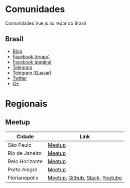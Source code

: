 # Comunidades
Comunidades Vue.js ao redor do Brasil

## Brasil
- [Blog](http://www.vuejs-brasil.com.br)
- [Facebook (grupo)](https://www.facebook.com/groups/vuejsbr/)
- [Facebook (página)](https://www.facebook.com/vuejsbrasil/)
- [Telegram](https://t.me/vuejsbrasil)
- [Telegram (Quasar)](https://t.me/quasarframeworkbrasil)
- [Twitter](https://t.me/quasarframeworkbrasil)
- [G+](https://plus.google.com/communities/104012886918830494146)

# Regionais
## Meetup

Cidade | Link | 
------ | ----
São Paulo | [Meetup](https://www.meetup.com/pt-BR/VueJS-SP/) 
Rio de Janeiro | [Meetup](https://www.meetup.com/pt-BR/Vue-js-in-Rio) 
Belo Horizonte | [Meetup](https://www.meetup.com/pt-BR/Vuejs-at-BH) 
Porto Alegre | [Meetup](https://www.meetup.com/pt-BR/Meetup-de-Vue-js-Porto-Alegre) 
Florianópolis | [Meetup](https://www.meetup.com/pt-BR/floripa-vuejs/), [Github](https://github.com/vuefloripa), [Slack](https://join.slack.com/t/vuefloripa/shared_invite/enQtMjQyNjYwNDEyMTk4LTY1ZDVmMTg2ZmZiNzM4Mjk3YjhhNjlmYWQ4ZDM0NzliMTcwZTk4NjFhMjliZGIxYmE5YzU0M2ViMTc4NGY3MzE), [Youtube](https://www.youtube.com/channel/UCzQX1I0wiW64Fh7dVUIM-BA)